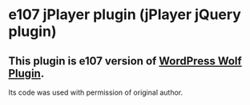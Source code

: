 # e107 jPlayer plugin (jPlayer jQuery plugin)

## This plugin is e107 version of [WordPress Wolf Plugin](http://wolfthemes.com/plugin/wolf-jplayer/). 
Its code was used with permission of original author. 
